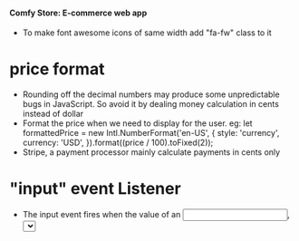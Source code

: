 #### Comfy Store: E-commerce web app

- To make font awesome icons of same width add "fa-fw" class to it

# price format

- Rounding off the decimal numbers may produce some unpredictable bugs in JavaScript. So avoid it by dealing money calculation in cents instead of dollar
- Format the price when we need to display for the user.
  eg:
  let formattedPrice = new Intl.NumberFormat('en-US', {
  style: 'currency',
  currency: 'USD',
  }).format((price / 100).toFixed(2));
- Stripe, a payment processor mainly calculate payments in cents only

# "input" event Listener

- The input event fires when the value of an <input>, <select>, or <textarea> element has been changed.

